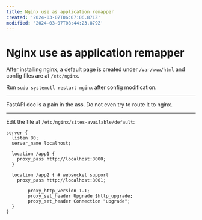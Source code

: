 ```yaml
---
title: Nginx use as application remapper
created: '2024-03-07T06:07:06.871Z'
modified: '2024-03-07T08:44:23.879Z'
---
```


# Nginx use as application remapper

After installing nginx, a default page is created under `/var/www/html` and config files are at `/etc/nginx`.

Run `sudo systemctl restart nginx` after config modification.

---

FastAPI doc is a pain in the ass. Do not even try to route it to nginx.

---

Edit the file at `/etc/nginx/sites-available/default`:

```nginx
server {
  listen 80;
  server_name localhost;

  location /app1 {
    proxy_pass http://localhost:8000;
  }

  location /app2 { # websocket support
    proxy_pass http://localhost:8001;

		proxy_http_version 1.1;
		proxy_set_header Upgrade $http_upgrade;
		proxy_set_header Connection "upgrade";
  }
}

```
